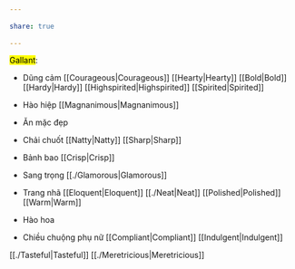 ---  
share: true  
---  
<mark class="hltr-violet-periwinkle">Gallant</mark>:  
- Dũng cảm [[Courageous|Courageous]] [[Hearty|Hearty]] [[Bold|Bold]] [[Hardy|Hardy]] [[Highspirited|Highspirited]] [[Spirited|Spirited]]  
- Hào hiệp [[Magnanimous|Magnanimous]]  
- Ăn mặc đẹp  
- Chải chuốt [[Natty|Natty]] [[Sharp|Sharp]]  
- Bảnh bao [[Crisp|Crisp]]  
- Sang trọng [[./Glamorous|Glamorous]]  
- Trang nhã [[Eloquent|Eloquent]] [[./Neat|Neat]] [[Polished|Polished]] [[Warm|Warm]]  
- Hào hoa  
- Chiều chuộng phụ nữ [[Compliant|Compliant]] [[Indulgent|Indulgent]]  
[[./Tasteful|Tasteful]] [[./Meretricious|Meretricious]]